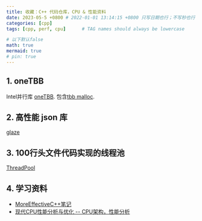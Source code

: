 ```yaml
---
title: 收藏：C++ 代码仓库，CPU & 性能资料
date: 2023-05-5 +0800 # 2022-01-01 13:14:15 +0800 只写日期也行；不写秒也行；这样也行 2022-03-09T00:55:42+08:00
categories: [cpp]
tags: [cpp, perf, cpu]      # TAG names should always be lowercase

# 以下默认false
math: true
mermaid: true
# pin: true
---
```


## 1. oneTBB ##

Intel并行库 [oneTBB](https://github.com/oneapi-src/oneTBB).
包含[tbb malloc](https://github.com/oneapi-src/oneTBB/tree/master/src/tbbmalloc).

## 2. 高性能 json 库 ##

[glaze](https://github.com/stephenberry/glaze)

## 3. 100行头文件代码实现的线程池 ##

[ThreadPool](https://github.com/progschj/ThreadPool/tree/master)

## 4. 学习资料 ##

* [MoreEffectiveC++笔记](https://august295.github.io/posts/MoreEffectiveC++%E7%AC%94%E8%AE%B0/)
* [现代CPU性能分析与优化 -- CPU架构，性能分析](https://weedge.github.io/perf-book-cn/zh/)
